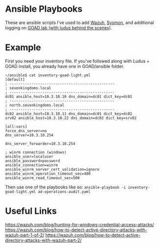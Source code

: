 # Ansible Playbooks
These are ansible scripts I've used to add [Wazuh](https://wazuh.com/), [Sysmon](https://learn.microsoft.com/en-us/sysinternals/downloads/sysmon), and additional logging on [GOAD lab (with ludus behind the scenes)](https://docs.ludus.cloud/docs/environment-guides/goad).
# Example
First you need your inventory file. If you've followed along with Ludus + GOAD install, you already have one in GOAD/ansible folder. 
```
~/ansible$ cat inventory-goad-light.yml 
[default]
; ------------------------------------------------
; sevenkingdoms.local
; ------------------------------------------------
dc01 ansible_host=10.3.10.10 dns_domain=dc01 dict_key=dc01
; ------------------------------------------------
; north.sevenkingdoms.local
; ------------------------------------------------
dc02 ansible_host=10.3.10.11 dns_domain=dc01 dict_key=dc02
srv02 ansible_host=10.3.10.22 dns_domain=dc02 dict_key=srv02

[all:vars]
force_dns_server=no
dns_server=10.3.10.254

dns_server_forwarder=10.3.10.254

; winrm connection (windows)
ansible_user=localuser
ansible_password=password
ansible_connection=winrm
ansible_winrm_server_cert_validation=ignore
ansible_winrm_operation_timeout_sec=400
ansible_winrm_read_timeout_sec=500
```
Then use one of the playbooks like so:
`ansible-playbook -i inventory-goad-light.yml ad-operations-audit.yaml`

# Useful Links
https://wazuh.com/blog/hunting-for-windows-credential-access-attacks/
https://wazuh.com/blog/how-to-detect-active-directory-attacks-with-wazuh-part-1-of-2/
https://wazuh.com/blog/how-to-detect-active-directory-attacks-with-wazuh-part-2/
